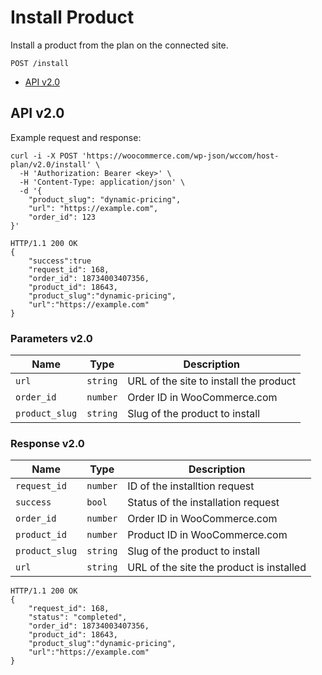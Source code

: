 # Install Product

Install a product from the plan on the connected site.

```
POST /install
```

- [API v2.0](#api-v20)

## API v2.0

Example request and response:

```
curl -i -X POST 'https://woocommerce.com/wp-json/wccom/host-plan/v2.0/install' \
  -H 'Authorization: Bearer <key>' \
  -H 'Content-Type: application/json' \
  -d '{
    "product_slug": "dynamic-pricing",
    "url": "https://example.com",
    "order_id": 123
}'

HTTP/1.1 200 OK
{
    "success":true
    "request_id": 168,
    "order_id": 18734003407356,
    "product_id": 18643,
    "product_slug":"dynamic-pricing",
    "url":"https://example.com"
}
```

### Parameters v2.0

| Name           | Type     | Description                            |
|----------------|----------|----------------------------------------|
| `url`          | `string` | URL of the site to install the product |
| `order_id`     | `number` | Order ID in WooCommerce.com            |
| `product_slug` | `string` | Slug of the product to install         |


### Response v2.0

| Name           | Type     | Description                              |
|----------------|----------|------------------------------------------|
| `request_id`   | `number` | ID of the installtion request            |
| `success`      | `bool`   | Status of the installation request       |
| `order_id`     | `number` | Order ID in WooCommerce.com              |
| `product_id`   | `number` | Product ID in WooCommerce.com            |
| `product_slug` | `string` | Slug of the product to install           |
| `url`          | `string` | URL of the site the product is installed |

```
HTTP/1.1 200 OK
{
    "request_id": 168,
    "status": "completed",
    "order_id": 18734003407356,
    "product_id": 18643,
    "product_slug":"dynamic-pricing",
    "url":"https://example.com"
}
```
